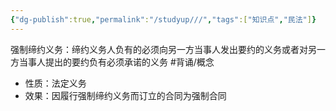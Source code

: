 ```yaml
---
{"dg-publish":true,"permalink":"/studyup///","tags":["知识点","民法"]}
---
```


强制缔约义务：缔约义务人负有的必须向另一方当事人发出要约的义务或者对另一方当事人提出的要约负有必须承诺的义务 #背诵/概念 
- 性质：法定义务
- 效果：因履行强制缔约义务而订立的合同为强制合同